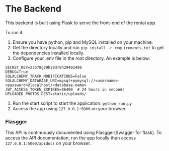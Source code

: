 # The Backend
This backend is built using Flask to serve the front-end of the rental app.

To run it:
1. Ensure you have python, pip and MySQL installed on your machine.
1. Get the directory locally and run `pip install -r requirements.txt` to get the dependencies installed locally.
1. Configure your .env file in the root directory. An example is below:
```
SECRET_KEY=23578g29h293r8h29402490
DEBUG=True
SQLALCHEMY_TRACK_MODIFICATIONS=False
SQLALCHEMY_DATABASE_URI=mysql+pymysql://<username>:<password>@localhost/<database-name>
JWT_ACCESS_TOKEN_EXPIRES=86400  # 24 hours in seconds
UPLOADED_PHOTOS_DEST=static/uploads/
```
1. Run the start script to start the application: `python run.py`
1. Access the app using `127.0.0.1:5000` on your browser.

### Flasgger
This API is continuously documented using Flasgger(Swagger for flask).
To access the API documentation, run the app locally then access `127.0.0.1:5000/apidocs` on your browser.
